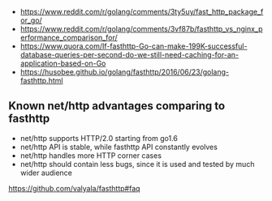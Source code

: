 - https://www.reddit.com/r/golang/comments/3ty5uy/fast_http_package_for_go/
- https://www.reddit.com/r/golang/comments/3vf87b/fasthttp_vs_nginx_performance_comparison_for/
- https://www.quora.com/If-fasthttp-Go-can-make-199K-successful-database-queries-per-second-do-we-still-need-caching-for-an-application-based-on-Go
- https://husobee.github.io/golang/fasthttp/2016/06/23/golang-fasthttp.html

## Known net/http advantages comparing to fasthttp

- net/http supports HTTP/2.0 starting from go1.6
- net/http API is stable, while fasthttp API constantly evolves
- net/http handles more HTTP corner cases
- net/http should contain less bugs, since it is used and tested by much wider audience

https://github.com/valyala/fasthttp#faq
